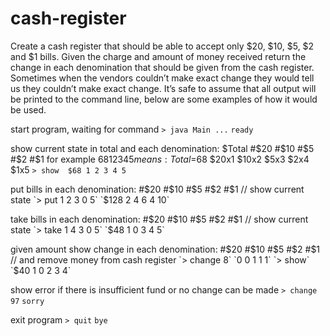 # cash-register

Create a cash register that should be able to accept only $20, $10, $5, $2 and $1 bills. 
Given the charge and amount of money received return the change in each denomination that should be given from the cash register. 
Sometimes when the vendors couldn’t make exact change they would tell us they couldn’t make exact change.
It’s safe to assume that all output will be printed to the command line, below are some examples of how it would be used.

start program, waiting for command
`> java Main ...` 
`ready`

show current state in total and each denomination: $Total #$20 #$10 #$5 #$2 #$1
for example $68 1 2 3 4 5 means:
Total=$68 $20x1 $10x2 $5x3 $2x4 $1x5
`> show 
$68 1 2 3 4 5`

put bills in each denomination: #$20 #$10 #$5 #$2 #$1 // show current state
`> put 1 2 3 0 5`
`$128 2 4 6 4 10`

take bills in each denomination: #$20 #$10 #$5 #$2 #$1 // show current state
`> take 1 4 3 0 5`
`$48 1 0 3 4 5`

given amount
show change in each denomination: #$20 #$10 #$5 #$2 #$1 // and remove money from cash register
`> change 8`
`0 0 1 1 1` 
`> show`
`$40 1 0 2 3 4` 

show error if there is insufficient fund or no change can be made
`> change 97` 
`sorry`

exit program
`> quit`
`bye`

